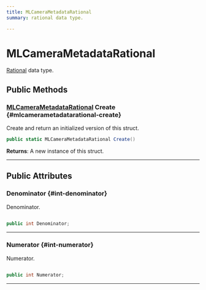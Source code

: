 ```yaml
---
title: MLCameraMetadataRational
summary: rational data type. 

---
```


# MLCameraMetadataRational




[Rational](/unity-api/api/UnityEngine.XR.MagicLeap/MLCameraBase/Metadata/UnityEngine.XR.MagicLeap.MLCameraBase.Metadata.Rational.md) data type.   





## Public Methods

### [MLCameraMetadataRational](/unity-api/api/UnityEngine.XR.MagicLeap/MLCameraBase/Metadata/NativeBindings/UnityEngine.XR.MagicLeap.MLCameraBase.Metadata.NativeBindings.MLCameraMetadataRational.md) Create {#mlcamerametadatarational-create}

Create and return an initialized version of this struct. 

```csharp
public static MLCameraMetadataRational Create()
```






**Returns**: A new instance of this struct.



-----------

## Public Attributes

### Denominator {#int-denominator}

Denominator. 

```csharp

public int Denominator;

```






-----------

### Numerator {#int-numerator}

Numerator. 

```csharp

public int Numerator;

```






-----------

